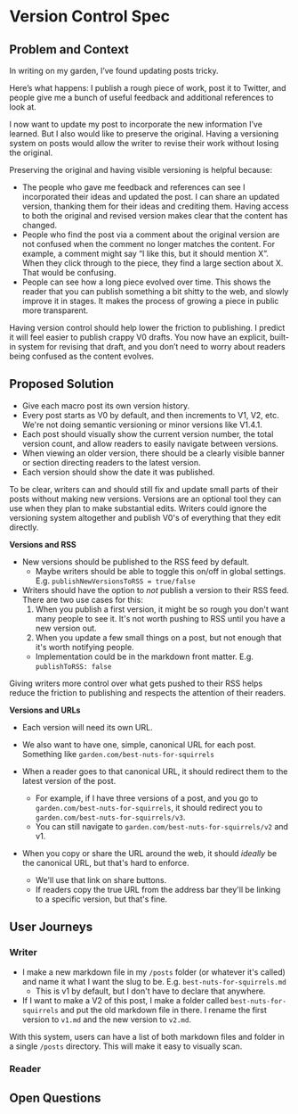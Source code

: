 
# Version Control Spec

## Problem and Context

In writing on my garden, I’ve found updating posts tricky.

Here’s what happens: I publish a rough piece of work, post it to Twitter, and people give me a bunch of useful feedback and additional references to look at.

I now want to update my post to incorporate the new information I’ve learned. But I also would like to preserve the original. Having a versioning system on posts would allow the writer to revise their work without losing the original.

Preserving the original and having visible versioning is helpful because:
- The people who gave me feedback and references can see I incorporated their ideas and updated the post. I can share an updated version, thanking them for their ideas and crediting them. Having access to both the original and revised version makes clear that the content has changed.
- People who find the post via a comment about the original version are not confused when the comment no longer matches the content.
	For example, a comment might say “I like this, but it should mention X”. When they click through to the piece, they find a large section about X. That would be confusing.
- People can see how a long piece evolved over time. This shows the reader that you can publish something a bit shitty to the web, and slowly improve it in stages. It makes the process of growing a piece in public more transparent.

Having version control should help lower the friction to publishing. I predict it will feel easier to publish crappy V0 drafts. You now have an explicit, built-in system for revising that draft, and you don’t need to worry about readers being confused as the content evolves.

## Proposed Solution

- Give each macro post its own version history.
- Every post starts as V0 by default, and then increments to V1, V2, etc. We're not doing semantic versioning or minor versions like V1.4.1.
- Each post should visually show the current version number, the total version count, and allow readers to easily navigate between versions.
- When viewing an older version, there should be a clearly visible banner or section directing readers to the latest version.
- Each version should show the date it was published.

To be clear, writers can and should still fix and update small parts of their posts without making new versions. Versions are an optional tool they can use when they plan to make substantial edits. Writers could ignore the versioning system altogether and publish V0's of everything that they edit directly.

**Versions and RSS**
- New versions should be published to the RSS feed by default.
  - Maybe writers should be able to toggle this on/off in global settings. E.g. `publishNewVersionsToRSS = true/false`
- Writers should have the option to _not_ publish a version to their RSS feed. There are two use cases for this:
  1. When you publish a first version, it might be so rough you don't want many people to see it. It's not worth pushing to RSS until you have a new version out.
  2. When you update a few small things on a post, but not enough that it's worth notifying people.
  - Implementation could be in the markdown front matter. E.g. `publishToRSS: false`

Giving writers more control over what gets pushed to their RSS helps reduce the friction to publishing and respects the attention of their readers.

**Versions and URLs**

- Each version will need its own URL.
- We also want to have one, simple, canonical URL for each post. Something like `garden.com/best-nuts-for-squirrels` 

- When a reader goes to that canonical URL, it should redirect them to the latest version of the post.
  - For example, if I have three versions of a post, and you go to `garden.com/best-nuts-for-squirrels`, it should redirect you to `garden.com/best-nuts-for-squirrels/v3`.
  - You can still navigate to `garden.com/best-nuts-for-squirrels/v2` and v1.  

- When you copy or share the URL around the web, it should *ideally* be the canonical URL, but that's hard to enforce.
  - We'll use that link on share buttons.
  - If readers copy the true URL from the address bar they'll be linking to a specific version, but that's fine.


## User Journeys

### Writer

- I make a new markdown file in my `/posts` folder (or whatever it's called) and name it what I want the slug to be. E.g. `best-nuts-for-squirrels.md`
    - This is v1 by default, but I don't have to declare that anywhere.
- If I want to make a V2 of this post, I make a folder called `best-nuts-for-squirrels` and put the old markdown file in there. I rename the first version to `v1.md` and the new version to `v2.md`.

With this system, users can have a list of both markdown files and folder in a single `/posts` directory. This will make it easy to visually scan. 

### Reader




## Open Questions


